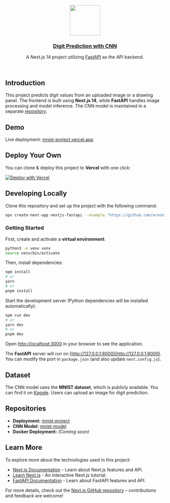 <p align="center">
  <a href="https://nextjs-fastapi-starter.vercel.app/">
    <img src="https://assets.vercel.com/image/upload/v1588805858/repositories/vercel/logo.png" height="96">
    <h3 align="center">Digit Prediction with CNN</h3>
  </a>
</p>

<p align="center">A Next.js 14 project utilizing <a href="https://fastapi.tiangolo.com/">FastAPI</a> as the API backend.</p>

<br/>

## Introduction

This project predicts digit values from an uploaded image or a drawing panel. The frontend is built using **Next.js 14**, while **FastAPI** handles image processing and model inference. The CNN model is maintained in a separate [repository](https://github.com/arnon3339/mnist-model.git).

## Demo

Live deployment: [mnist-project.vercel.app](https://mnist-project.vercel.app/)


## Deploy Your Own

You can clone & deploy this project to **Vercel** with one click:

[![Deploy with Vercel](https://vercel.com/button)](https://vercel.com/new/clone?repository-url=https%3A%2F%2Fgithub.com%2Farnon3339%2Fmnist-project%2Ftree%2Fmain)

## Developing Locally

Clone this repository and set up the project with the following command:

```bash
npx create-next-app nextjs-fastapi --example "https://github.com/arnon3339/mnist-project.git"
```

### Getting Started

First, create and activate a **virtual environment**:

```bash
python3 -m venv venv
source venv/bin/activate
```

Then, install dependencies:

```bash
npm install
# or
yarn
# or
pnpm install
```

Start the development server (Python dependencies will be installed automatically):

```bash
npm run dev
# or
yarn dev
# or
pnpm dev
```

Open [http://localhost:3000](http://localhost:3000) in your browser to see the application.

The **FastAPI** server will run on [http://127.0.0.1:8000](http://127.0.0.1:8000). You can modify the port in `package.json` (and also update `next.config.js`).

## Dataset

The CNN model uses the **MNIST dataset**, which is publicly available. You can find it on [Kaggle](https://www.kaggle.com). Users can upload an image for digit prediction.

## Repositories

- **Deployment:** [mnist-project](https://github.com/arnon3339/mnist-project.git)  
- **CNN Model:** [mnist-model](https://github.com/arnon3339/mnist-model.git)  
- **Docker Deployment:** *(Coming soon)*

## Learn More

To explore more about the technologies used in this project:

- [Next.js Documentation](https://nextjs.org/docs) - Learn about Next.js features and API.
- [Learn Next.js](https://nextjs.org/learn) - An interactive Next.js tutorial.
- [FastAPI Documentation](https://fastapi.tiangolo.com/) - Learn about FastAPI features and API.

For more details, check out the [Next.js GitHub repository](https://github.com/vercel/next.js/) – contributions and feedback are welcome!
